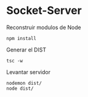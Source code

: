 

# Socket-Server

Reconstruir modulos de Node
```
npm install 
```

Generar el DIST
```
tsc -w
```

Levantar servidor
```
nodemon dist/
node dist/
```